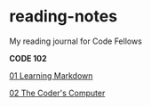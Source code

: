 # reading-notes
My reading journal for Code Fellows 

**CODE 102**

[01 Learning Markdown](code-102/01-learning-markdown.md)

[02 The Coder's Computer](code-102/02-the-coder's-computer.md)






